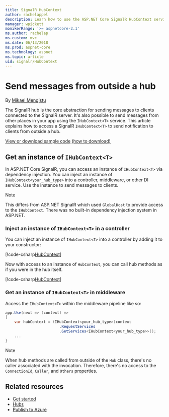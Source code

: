 ```yaml
---
title: SignalR HubContext
author: rachelappel
description: Learn how to use the ASP.NET Core SignalR HubContext service for sending notifications to clients from outside a hub.
manager: wpickett
monikerRange: '>= aspnetcore-2.1'
ms.author: rachelap
ms.custom: mvc
ms.date: 06/13/2018
ms.prod: aspnet-core
ms.technology: aspnet
ms.topic: article
uid: signalr/HubContext
---
```

# Send messages from outside a hub

By [Mikael Mengistu](https://github.com/mikaelm12)


The SignalR hub is the core abstraction for sending messages to clients connected to the SignalR server. It's also possible to send messages from other places in your app using the `IHubContext<T>` service. This article explains how to access a SignalR `IHubContext<T>` to send notification to clients from outside a hub.

[View or download sample code](https://github.com/aspnet/Docs/tree/master/aspnetcore/signalr/hubcontext/sample/) [(how to download)](xref:tutorials/index#how-to-download-a-sample)

## Get an instance of `IHubContext<T>`

In ASP.NET Core SignalR, you can access an instance of `IHubContext<T>` via dependency injection. You can inject an instance of `IHubContext<your_hub_type>` into a controller, middleware, or other DI service. Use the instance to send messages to clients.

> [!NOTE]
> This differs from ASP.NET SignalR which used `GlobalHost` to provide access to the `IHubContext`. There was no built-in dependency injection system in ASP.NET.

### Inject an instance of `IHubContext<T>` in a controller

You can inject an instance of `IHubContext<T>` into a controller by adding it to your constructor:

[!code-csharp[HubContext](hubcontext/sample/Controllers/HomeController.cs?range=12-19)]

Now with access to an instance of `HubContext`, you can call hub methods as if you were in the hub itself.

[!code-csharp[HubContext](hubcontext/sample/Controllers/HomeController.cs?range=21-25)]

### Get an instance of `IHubContext<T>` in middleware

Access the `IHubContext<T>` within the middleware pipeline like so:

```csharp
app.Use(next => (context) =>
{
    var hubContext = (IHubContext<your_hub_type>)context
                        .RequestServices
                        .GetServices<IHubContext<your_hub_type>>();
    ...
}
```

> [!NOTE]
> When hub methods are called from outside of the `Hub` class, there's no caller associated with the invocation. Therefore, there's no access to the `ConnectionId`, `Caller`, and `Others` properties.

## Related resources

* [Get started](xref:signalr/get-started)
* [Hubs](xref:signalr/hubs)
* [Publish to Azure](xref:signalr/publish-to-azure-web-app)